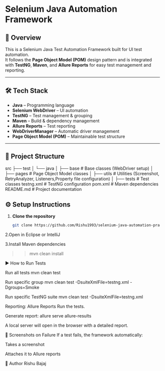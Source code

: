 # Selenium Java Automation Framework

## 📌 Overview
This is a Selenium Java Test Automation Framework built for UI test automation.  
It follows the **Page Object Model (POM)** design pattern and is integrated with **TestNG**, **Maven**, and **Allure Reports** for easy test management and reporting.

---

## 🛠 Tech Stack
- **Java** – Programming language
- **Selenium WebDriver** – UI automation
- **TestNG** – Test management & grouping
- **Maven** – Build & dependency management
- **Allure Reports** – Test reporting
- **WebDriverManager** – Automatic driver management
- **Page Object Model (POM)** – Maintainable test structure

---

## 📂 Project Structure
src
├── test
│ └── java
│ ├── base # Base classes (WebDriver setup)
│ ├── pages # Page Object Model classes
│ ├── utils # Utilities (Screenshot, RetryAnalyzer, Listeners,Property file configuration)
│ ├── tests # Test classes
testng.xml # TestNG configuration
pom.xml # Maven dependencies
README.md # Project documentation

## ⚙️ Setup Instructions
1. **Clone the repository**  
   ```bash
   git clone https://github.com/Rishu1993/selenium-java-automation-practice.git
   
2.Open in Eclipse or IntelliJ

3.Install Maven dependencies
>>mvn clean install


▶ How to Run Tests

Run all tests
mvn clean test

Run specific group
mvn clean test -DsuiteXmlFile=testng.xml -Dgroups=Smoke

Run specific TestNG suite
mvn clean test -DsuiteXmlFile=testng.xml



Reporting:
Allure Reports
Run the tests.

Generate report:
allure serve allure-results

A local server will open in the browser with a detailed report.


📸 Screenshots on Failure
If a test fails, the framework automatically:

Takes a screenshot

Attaches it to Allure reports


📌 Author
Rishu Bajaj



